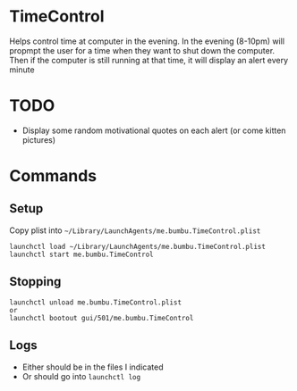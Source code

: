 # TimeControl
Helps control time at computer in the evening.
In the evening (8-10pm) will propmpt the user for a time when they want to shut down the computer.
Then if the computer is still running at that time, it will display an alert every minute

# TODO
* Display some random motivational quotes on each alert (or come kitten pictures)

# Commands


## Setup
Copy plist into `~/Library/LaunchAgents/me.bumbu.TimeControl.plist`
```
launchctl load ~/Library/LaunchAgents/me.bumbu.TimeControl.plist
launchctl start me.bumbu.TimeControl
```

## Stopping
```
launchctl unload me.bumbu.TimeControl.plist
or
launchctl bootout gui/501/me.bumbu.TimeControl
```

## Logs
* Either should be in the files I indicated
* Or should go into `launchctl log`
